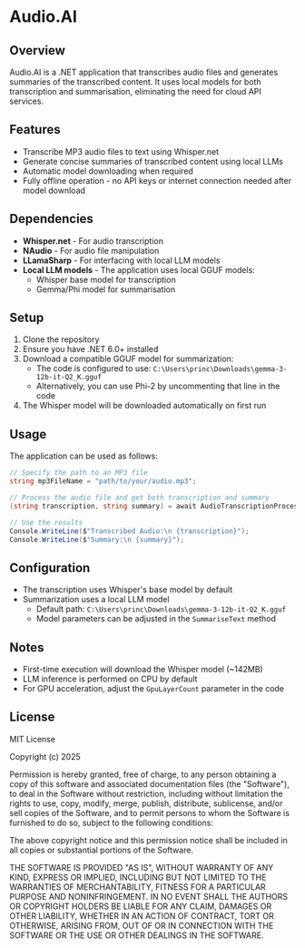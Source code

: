 # Audio.AI

## Overview
Audio.AI is a .NET application that transcribes audio files and generates summaries of the transcribed content. It uses local models for both transcription and summarisation, eliminating the need for cloud API services.

## Features
- Transcribe MP3 audio files to text using Whisper.net
- Generate concise summaries of transcribed content using local LLMs
- Automatic model downloading when required
- Fully offline operation - no API keys or internet connection needed after model download

## Dependencies
- **Whisper.net** - For audio transcription
- **NAudio** - For audio file manipulation
- **LLamaSharp** - For interfacing with local LLM models
- **Local LLM models** - The application uses local GGUF models:
  - Whisper base model for transcription
  - Gemma/Phi model for summarisation

## Setup
1. Clone the repository
2. Ensure you have .NET 6.0+ installed
3. Download a compatible GGUF model for summarization:
   - The code is configured to use: `C:\Users\princ\Downloads\gemma-3-12b-it-Q2_K.gguf`
   - Alternatively, you can use Phi-2 by uncommenting that line in the code
4. The Whisper model will be downloaded automatically on first run

## Usage
The application can be used as follows:

```csharp
// Specify the path to an MP3 file
string mp3FileName = "path/to/your/audio.mp3";

// Process the audio file and get both transcription and summary
(string transcription, string summary) = await AudioTranscriptionProcessor.TranscribeAndSummariseAudio(mp3FileName);

// Use the results
Console.WriteLine($"Transcribed Audio:\n {transcription}");
Console.WriteLine($"Summary:\n {summary}");
```

## Configuration
- The transcription uses Whisper's base model by default
- Summarization uses a local LLM model
  - Default path: `C:\Users\princ\Downloads\gemma-3-12b-it-Q2_K.gguf`
  - Model parameters can be adjusted in the `SummariseText` method

## Notes
- First-time execution will download the Whisper model (~142MB)
- LLM inference is performed on CPU by default
- For GPU acceleration, adjust the `GpuLayerCount` parameter in the code

## License
MIT License

Copyright (c) 2025

Permission is hereby granted, free of charge, to any person obtaining a copy
of this software and associated documentation files (the "Software"), to deal
in the Software without restriction, including without limitation the rights
to use, copy, modify, merge, publish, distribute, sublicense, and/or sell
copies of the Software, and to permit persons to whom the Software is
furnished to do so, subject to the following conditions:

The above copyright notice and this permission notice shall be included in all
copies or substantial portions of the Software.

THE SOFTWARE IS PROVIDED "AS IS", WITHOUT WARRANTY OF ANY KIND, EXPRESS OR
IMPLIED, INCLUDING BUT NOT LIMITED TO THE WARRANTIES OF MERCHANTABILITY,
FITNESS FOR A PARTICULAR PURPOSE AND NONINFRINGEMENT. IN NO EVENT SHALL THE
AUTHORS OR COPYRIGHT HOLDERS BE LIABLE FOR ANY CLAIM, DAMAGES OR OTHER
LIABILITY, WHETHER IN AN ACTION OF CONTRACT, TORT OR OTHERWISE, ARISING FROM,
OUT OF OR IN CONNECTION WITH THE SOFTWARE OR THE USE OR OTHER DEALINGS IN THE
SOFTWARE.